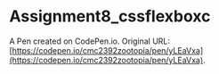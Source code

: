 # Assignment8_cssflexboxc

A Pen created on CodePen.io. Original URL: [https://codepen.io/cmc2392zootopia/pen/yLEaVxa](https://codepen.io/cmc2392zootopia/pen/yLEaVxa).

